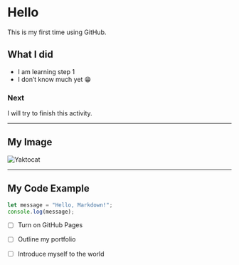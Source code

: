 # Hello  
This is my first time using GitHub.  

## What I did  
- I am learning step 1  
- I don’t know much yet 😁  

### Next  
I will try to finish this activity.  

---

## My Image  
![Yaktocat](https://octodex.github.com/images/yaktocat.png)  

---

## My Code Example  
```javascript
let message = "Hello, Markdown!";
console.log(message);
```

- [ ] Turn on GitHub Pages
- [ ] Outline my portfolio
- [ ] Introduce myself to the world


